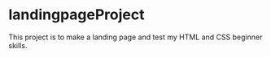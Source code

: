 # landingpageProject
This project is to make a landing page and test my HTML and CSS beginner skills.
